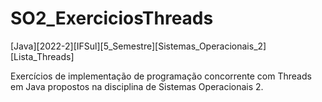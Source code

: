 # SO2_ExerciciosThreads
[Java][2022-2][IFSul][5_Semestre][Sistemas_Operacionais_2][Lista_Threads]

Exercícios de implementação de programação concorrente com Threads em Java propostos na disciplina de Sistemas Operacionais 2.
